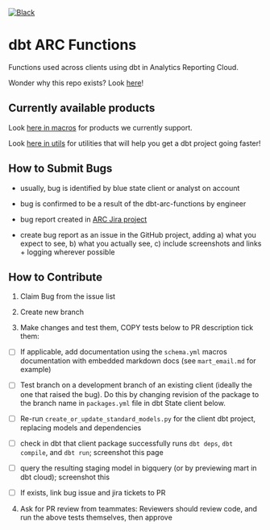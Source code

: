 [![Black](https://github.com/bsd/dbt-arc-functions/actions/workflows/python_black.yml/badge.svg)](https://github.com/bsd/dbt-arc-functions/actions/workflows/python_black.yml)

# dbt ARC Functions

Functions used across clients using dbt in Analytics Reporting Cloud.

Wonder why this repo exists? Look [here](https://bluestate.atlassian.net/wiki/spaces/ATeam/pages/2986049548/Technical+introduction+to+ARC#Data-transformation)!

## Currently available products

Look [here in macros](https://github.com/bsd/dbt-arc-functions/tree/main/macros) for products we currently support.

Look [here in utils](https://github.com/bsd/dbt-arc-functions/tree/main/utils) for utilities that will help you get a dbt project going faster!

## How to Submit Bugs

* usually, bug is identified by blue state client or analyst on account

* bug is confirmed to be a result of the dbt-arc-functions by engineer

* bug report created in [ARC Jira project](https://bluestate.atlassian.net/jira/software/c/projects/ARC/boards/245?selectedIssue=ARC-753&quickFilter=580)

* create bug report as an issue in the GitHub project, adding a) what you expect to see, b) what you actually see, c) include screenshots and links + logging wherever possible


## How to Contribute

1. Claim Bug from the issue list

2. Create new branch

3. Make changes and test them, COPY tests below to PR description tick them:

- [ ] If applicable, add documentation using the `schema.yml` macros documentation with embedded markdown docs (see `mart_email.md` for example) 

- [ ] Test branch on a development branch of an existing client (ideally the one that raised the bug). Do this by changing revision of the package to the branch name in `packages.yml` file in dbt State client below.

- [ ] Re-run `create_or_update_standard_models.py` for the client dbt project, replacing models and dependencies

- [ ] check in dbt that client package successfully runs `dbt deps`, `dbt compile`, and `dbt run`; screenshot this page

- [ ] query the resulting staging model in bigquery (or by previewing mart in dbt cloud); screenshot this

- [ ] If exists, link bug issue and jira tickets to PR

4. Ask for PR review from teammates: Reviewers should review code, and run the above tests themselves, then approve
